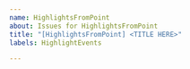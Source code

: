 ```yaml
---
name: HighlightsFromPoint
about: Issues for HighlightsFromPoint
title: "[HighlightsFromPoint] <TITLE HERE>"
labels: HighlightEvents

---
```

